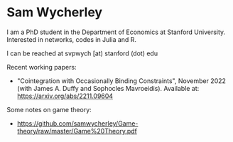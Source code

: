 # Sam Wycherley

I am a PhD student in the Department of Economics at Stanford University. Interested in networks, codes in Julia and R. 

I can be reached at svpwych [at) stanford (dot) edu

Recent working papers:
- "Cointegration with Occasionally Binding Constraints", November 2022 (with James A. Duffy and Sophocles Mavroeidis). Available at: https://arxiv.org/abs/2211.09604

Some notes on game theory:
- https://github.com/samwycherley/Game-theory/raw/master/Game%20Theory.pdf
